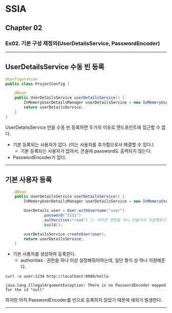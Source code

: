 # SSIA
## Chapter 02
### Ex02. 기본 구성 재정의(UserDetailsService, PasswordEncoder)

---

## UserDetailsService 수동 빈 등록
```java
@Configuration
public class ProjectConfig {

    @Bean
    public UserDetailsService userDetailsService() {
        InMemoryUserDetailsManager userDetailsService = new InMemoryUserDetailsManager();
        return userDetailsService;
    }
}
```
UserDetailsService 만을 수동 빈 등록하면 두가지 이유로 엔드포인트에 접근할 수 없다.
- 기본 등록되는 사용자가 없다. (이는 사용자를 추가함으로서 해결할 수 있다.)
  - 기본 등록되는 사용자가 없어서, 콘솔에 password도 출력되지 않는다.
- PasswordEncoder가 없다.

---

## 기본 사용자 등록
```java
    @Bean
    public UserDetailsService userDetailsService() {
        InMemoryUserDetailsManager userDetailsService = new InMemoryUserDetailsManager();

        UserDetails user = User.withUsername("user")
                .password("1111")
                .authorities("read") // 아무런 권한을 하나 만들어서 지정해준다.
                .build();

        userDetailsService.createUser(user);
        return userDetailsService;
    }
```
- 기본 사용자를 생성하여 등록한다.
  - authorities : 권한을 하나 이상 설정해줘야하는데, 일단 형식 상 하나 지정해준다.
```shell
curl -u user:1234 http://localhost:8080/hello
```
```shell
java.lang.IllegalArgumentException: There is no PasswordEncoder mapped for the id "null"
```
하지만 아직 PasswordEncoder를 빈으로 등록하지 않았기 때문에 예외가 발생한다.

---
